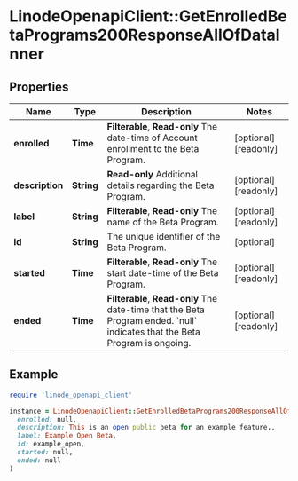 # LinodeOpenapiClient::GetEnrolledBetaPrograms200ResponseAllOfDataInner

## Properties

| Name | Type | Description | Notes |
| ---- | ---- | ----------- | ----- |
| **enrolled** | **Time** | __Filterable__, __Read-only__ The date-time of Account enrollment to the Beta Program. | [optional][readonly] |
| **description** | **String** | __Read-only__ Additional details regarding the Beta Program. | [optional][readonly] |
| **label** | **String** | __Filterable__, __Read-only__ The name of the Beta Program. | [optional][readonly] |
| **id** | **String** | The unique identifier of the Beta Program. | [optional] |
| **started** | **Time** | __Filterable__, __Read-only__ The start date-time of the Beta Program. | [optional][readonly] |
| **ended** | **Time** | __Filterable__, __Read-only__ The date-time that the Beta Program ended.  &#x60;null&#x60; indicates that the Beta Program is ongoing. | [optional][readonly] |

## Example

```ruby
require 'linode_openapi_client'

instance = LinodeOpenapiClient::GetEnrolledBetaPrograms200ResponseAllOfDataInner.new(
  enrolled: null,
  description: This is an open public beta for an example feature.,
  label: Example Open Beta,
  id: example_open,
  started: null,
  ended: null
)
```

